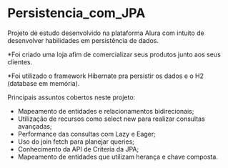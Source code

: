 # Persistencia_com_JPA

Projeto de estudo desenvolvido na plataforma Alura com intuito de desenvolver habilidades em persistência de dados. 

*Foi criado uma loja afim de comercializar seus produtos junto aos seus clientes. 

*Foi utilizado o framework Hibernate pra persistir os dados e o H2 (database em memória).

Principais assuntos cobertos neste projeto:

* Mapeamento de entidades e relacionamentos bidirecionais;
* Utilização de recursos como select new para realizar consultas avançadas;
* Performance das consultas com Lazy e Eager;
* Uso do join fetch para planejar queries;
* Conhecimento da API de Criteria da JPA;
* Mapeamento de entidades que utilizam herança e chave composta. 









